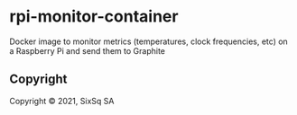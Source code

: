 # rpi-monitor-container
Docker image to monitor metrics (temperatures, clock frequencies, etc) on a Raspberry Pi and send them to Graphite

## Copyright

Copyright &copy; 2021, SixSq SA
